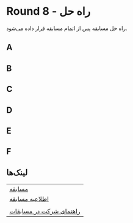 # Round 8 - راه حل

راه حل مسابقه پس از اتمام مسابقه قرار داده می‌شود.

## A

## B

## C

## D

## E

## F

## لینک‌ها

| |
| - |
| [مسابقه](https://vjudge.net/contest/717895) |
| [اطلاعیه مسابقه](./Announcement.md) |
|  |
| [راهنمای شرکت در مسابقات](../../Introduction/Get%20Started.md#شرکت-در-مسابقه) |
